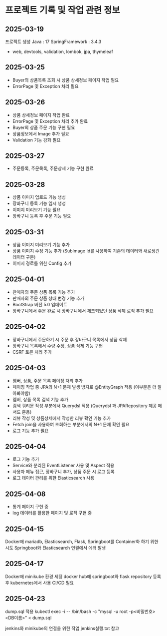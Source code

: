 # 프로젝트 기록 및 작업 관련 정보

## 2025-03-19
프로젝트 생성
Java : 17
SpringFramework : 3.4.3
- web, devtools, validation, lombok, jpa, thymeleaf

## 2025-03-25
- Buyer의 상품목록 조회 시 상품 상세정보 페이지 작업 필요
- ErrorPage 및 Exception 처리 필요

## 2025-03-26
- 상품 상세정보 페이지 작업 완료
- ErrorPage 및 Exception 처리 추가 완료
- Buyer의 상품 주문 기능 구현 필요
- 상품정보에서 Image 추가 필요
- Validation 기능 강화 필요

## 2025-03-27
- 주문등록, 주문목록, 주문상세 기능 구현 완료

## 2025-03-28
- 상품 이미지 업로드 기능 생성
- 장바구니 등록 기능 임시 생성
- 이미지 미리보기 기능 필요
- 장바구니 등록 후 주문 기능 필요


## 2025-03-31
- 상품 이미지 미리보기 기능 추가
- 상품 이미지 수정 기능 추가 (SubImage Id를 사용하여 기존의 데이터와 새로생긴 데이터 구분)
- 이미지 경로를 위한 Config 추가

## 2025-04-01
- 판매자의 주문 상품 목록 기능 추가
- 판매자의 주문 상품 상태 변경 기능 추가
- BootStrap 버전 5.0 업데이트
- 장바구니에서 주문 완료 시 장바구니에서 체크되었던 상품 삭제 로직 추가 필요

## 2025-04-02
- 장바구니에서 주문하기 시 주문 후 장바구니 목록에서 상품 삭제
- 장바구니 목록에서 수량 수정, 상품 삭제 기능 구현
- CSRF 토큰 처리 추가

## 2025-04-03
- 멤버, 상품, 주문 목록 페이징 처리 추가
- 페이징 작업 중 JPA의 N+1 문제 발생 방지로 @EntityGraph 적용 (이부분은 더 알아봐야함)
- 멤버, 상품 목록 검색 기능 추가
- 검색 쿼리문 작성 부분에서 Querydsl 적용 (Querydsl 과 JPARepository 제공 메서드 혼용)
- 리뷰 작성 및 상품상세에서 작성한 리뷰 확인 기능 추가
- Fetch join을 사용하여 조회하는 부분에서의 N+1 문제 확인 필요
- 로그 기능 추가 필요

## 2025-04-04
- 로그 기능 추가
- Service와 분리된 EventListener 사용 및 Aspect 적용
- 사용자 메뉴 접근, 장바구니 추가, 상품 주문 시 로그 등록
- 로그 데이터 관리를 위한 Elasticsearch 사용

## 2025-04-08
- 통계 페이지 구현 중
- log 데이터를 활용한 페이지 및 로직 구현 중

## 2025-04-15
Docker에 mariadb, Elasticsearch, Flask, Springboot를 Container화 하기 위한 시도
Springboot와 Elasticsearch 연결에서 에러 발생

## 2025-04-17
Docker에 minikube 환경 세팅
docker hub에 springboot와 flask repository 등록 후 kubernetes에서 사용
CI/CD 필요

## 2025-04-23
dump.sql 적용
kubectl exec -i <mariadb-pod-name> -- /bin/bash -c "mysql -u root -p<비밀번호> <DB이름>" < dump.sql

jenkins와 minikube의 연결을 위한 작업
jenkins실행.txt 참고 
